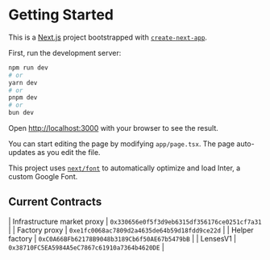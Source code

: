 # Getting Started

This is a [Next.js](https://nextjs.org/) project bootstrapped with [`create-next-app`](https://github.com/vercel/next.js/tree/canary/packages/create-next-app).

First, run the development server:

```bash
npm run dev
# or
yarn dev
# or
pnpm dev
# or
bun dev
```

Open [http://localhost:3000](http://localhost:3000) with your browser to see the result.

You can start editing the page by modifying `app/page.tsx`. The page auto-updates as you edit the file.

This project uses [`next/font`](https://nextjs.org/docs/basic-features/font-optimization) to automatically optimize and load Inter, a custom Google Font.

## Current Contracts

| Infrastructure market proxy | `0x330656e0f5f3d9eb6315df356176ce0251cf7a31` |
| Factory proxy | `0xe1fc0068ac7809d2a4635de64b59d18fdd9ce22d` |
| Helper factory | `0xC0A66BFb62178B9048b3189Cb6f50AE67b5479bB` |
| LensesV1 | `0x38710FC5EA5984A5eC7867c61910a7364b4620DE` |
